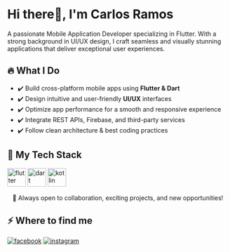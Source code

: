 <h1>Hi there👋, I'm Carlos Ramos</h1>
<p>A passionate Mobile Application Developer specializing in Flutter. With a strong background in UI/UX design, I craft seamless and visually stunning applications that deliver exceptional user experiences.</p>
<h2>🔥 What I Do</h2>
<ul>
  <li>✔️ Build cross-platform mobile apps using <strong>Flutter & Dart</strong></li>
  <li>✔️ Design intuitive and user-friendly <strong>UI/UX</strong> interfaces</li>
  <li>✔️ Optimize app performance for a smooth and responsive experience</li>
  <li>✔️ Integrate REST APIs, Firebase, and third-party services</li>
  <li>✔️ Follow clean architecture & best coding practices</li>
</ul>
<h2>🎯 My Tech Stack</h2>
<p><a target="_blank" href="https://www.vectorlogo.zone/logos/flutterio/flutterio-icon.svg" style="display: inline-block;"><img src="https://www.vectorlogo.zone/logos/flutterio/flutterio-icon.svg" alt="flutter" width="42" height="42" /></a>
<a target="_blank" href="https://www.vectorlogo.zone/logos/dartlang/dartlang-icon.svg" style="display: inline-block;"><img src="https://www.vectorlogo.zone/logos/dartlang/dartlang-icon.svg" alt="dart" width="42" height="42" /></a>
<a target="_blank" href="https://www.vectorlogo.zone/logos/kotlinlang/kotlinlang-icon.svg" style="display: inline-block;"><img src="https://www.vectorlogo.zone/logos/kotlinlang/kotlinlang-icon.svg" alt="kotlin" width="42" height="42" /></a>

<p align="center">🚀 Always open to collaboration, exciting projects, and new opportunities!</p>

<h2>⚡️ Where to find me</h2>
<p><a target="_blank" href="https://www.facebook.com/itscarlmigzz" style="display: inline-block;"><img src="https://img.shields.io/badge/facebook-logo?style=for-the-badge&logo=facebook&logoColor=white&color=%230866ff" alt="facebook" /></a>
<a target="_blank" href="https://www.instagram.com/itscarlmigzz" style="display: inline-block;"><img src="https://img.shields.io/badge/instagram-logo?style=for-the-badge&logo=instagram&logoColor=white&color=%23F35369" alt="instagram" /></a></p>
